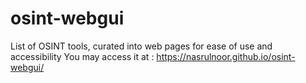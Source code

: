 # osint-webgui
List of OSINT tools, curated into web pages for ease of use and accessibility
You may access it at : https://nasrulnoor.github.io/osint-webgui/ 
